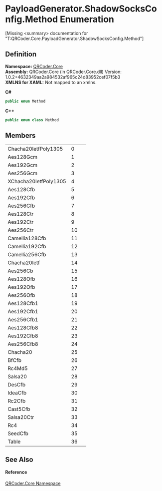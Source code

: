 # PayloadGenerator.ShadowSocksConfig.Method Enumeration


\[Missing &lt;summary&gt; documentation for "T:QRCoder.Core.PayloadGenerator.ShadowSocksConfig.Method"\]



## Definition
**Namespace:** <a href="N_QRCoder_Core.md">QRCoder.Core</a>  
**Assembly:** QRCoder.Core (in QRCoder.Core.dll) Version: 1.0.2+4632349aa2a984532af965c24d83952cef07f5b3  
**XMLNS for XAML:** Not mapped to an xmlns.

**C#**
``` C#
public enum Method
```
**C++**
``` C++
public enum class Method
```



## Members
<table>
<tr>
<td>Chacha20IetfPoly1305</td>
<td>0</td>
<td> </td></tr>
<tr>
<td>Aes128Gcm</td>
<td>1</td>
<td> </td></tr>
<tr>
<td>Aes192Gcm</td>
<td>2</td>
<td> </td></tr>
<tr>
<td>Aes256Gcm</td>
<td>3</td>
<td> </td></tr>
<tr>
<td>XChacha20IetfPoly1305</td>
<td>4</td>
<td> </td></tr>
<tr>
<td>Aes128Cfb</td>
<td>5</td>
<td> </td></tr>
<tr>
<td>Aes192Cfb</td>
<td>6</td>
<td> </td></tr>
<tr>
<td>Aes256Cfb</td>
<td>7</td>
<td> </td></tr>
<tr>
<td>Aes128Ctr</td>
<td>8</td>
<td> </td></tr>
<tr>
<td>Aes192Ctr</td>
<td>9</td>
<td> </td></tr>
<tr>
<td>Aes256Ctr</td>
<td>10</td>
<td> </td></tr>
<tr>
<td>Camellia128Cfb</td>
<td>11</td>
<td> </td></tr>
<tr>
<td>Camellia192Cfb</td>
<td>12</td>
<td> </td></tr>
<tr>
<td>Camellia256Cfb</td>
<td>13</td>
<td> </td></tr>
<tr>
<td>Chacha20Ietf</td>
<td>14</td>
<td> </td></tr>
<tr>
<td>Aes256Cb</td>
<td>15</td>
<td> </td></tr>
<tr>
<td>Aes128Ofb</td>
<td>16</td>
<td> </td></tr>
<tr>
<td>Aes192Ofb</td>
<td>17</td>
<td> </td></tr>
<tr>
<td>Aes256Ofb</td>
<td>18</td>
<td> </td></tr>
<tr>
<td>Aes128Cfb1</td>
<td>19</td>
<td> </td></tr>
<tr>
<td>Aes192Cfb1</td>
<td>20</td>
<td> </td></tr>
<tr>
<td>Aes256Cfb1</td>
<td>21</td>
<td> </td></tr>
<tr>
<td>Aes128Cfb8</td>
<td>22</td>
<td> </td></tr>
<tr>
<td>Aes192Cfb8</td>
<td>23</td>
<td> </td></tr>
<tr>
<td>Aes256Cfb8</td>
<td>24</td>
<td> </td></tr>
<tr>
<td>Chacha20</td>
<td>25</td>
<td> </td></tr>
<tr>
<td>BfCfb</td>
<td>26</td>
<td> </td></tr>
<tr>
<td>Rc4Md5</td>
<td>27</td>
<td> </td></tr>
<tr>
<td>Salsa20</td>
<td>28</td>
<td> </td></tr>
<tr>
<td>DesCfb</td>
<td>29</td>
<td> </td></tr>
<tr>
<td>IdeaCfb</td>
<td>30</td>
<td> </td></tr>
<tr>
<td>Rc2Cfb</td>
<td>31</td>
<td> </td></tr>
<tr>
<td>Cast5Cfb</td>
<td>32</td>
<td> </td></tr>
<tr>
<td>Salsa20Ctr</td>
<td>33</td>
<td> </td></tr>
<tr>
<td>Rc4</td>
<td>34</td>
<td> </td></tr>
<tr>
<td>SeedCfb</td>
<td>35</td>
<td> </td></tr>
<tr>
<td>Table</td>
<td>36</td>
<td> </td></tr>
</table>

## See Also


#### Reference
<a href="N_QRCoder_Core.md">QRCoder.Core Namespace</a>  

